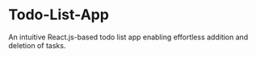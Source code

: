 # Todo-List-App
An intuitive React.js-based todo list app enabling effortless addition and deletion of tasks.

